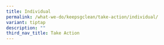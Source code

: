 ```yaml
---
title: Individual
permalink: /what-we-do/keepsgclean/take-action/individual/
variant: tiptap
description: ""
third_nav_title: Take Action
---
```

